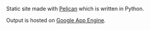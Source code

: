 Static site made with [Pelican](http://getpelican.com) which is written
in Python.

Output is hosted on [Google App Engine](http://www.craigjperry.com).

